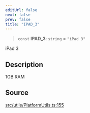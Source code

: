 ```yaml
---
editUrl: false
next: false
prev: false
title: "IPAD_3"
---
```


> `const` **IPAD\_3**: `string` = `"iPad 3"`

iPad 3

## Description

1GB RAM

## Source

[src/utils/PlatformUtils.ts:155](https://github.com/relishinc/dill-pixel/blob/c79d8e8552aaa0f13a29535c819ae67d025b4669/src/utils/PlatformUtils.ts#L155)
